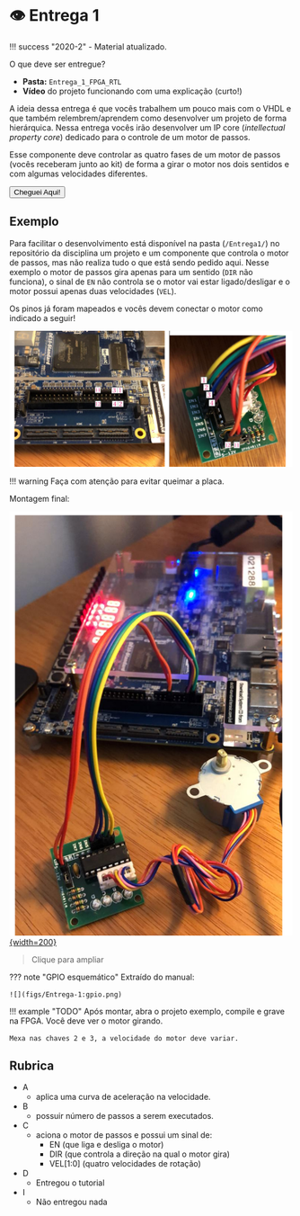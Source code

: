 #  👁 Entrega 1

!!! success "2020-2"
    - Material atualizado.
    
O que deve ser entregue?

- **Pasta:** `Entrega_1_FPGA_RTL`
- **Vídeo** do projeto funcionando com uma explicação (curto!)

A ideia dessa entrega é que vocês trabalhem um pouco mais com o VHDL e que também relembrem/aprendem como desenvolver um projeto de forma hierárquica. Nessa entrega vocês irão desenvolver um IP core (*intellectual property core*) dedicado para o controle de um motor de passos.

Esse componente deve controlar as quatro fases de um motor de passos (vocês receberam junto ao kit) de forma a girar o motor nos dois sentidos e com algumas velocidades diferentes.

<button class="button0" id="0:comecando" onClick="progressBut(this.id);">Cheguei Aqui!</button>

## Exemplo

Para facilitar o desenvolvimento está disponível na pasta (`/Entrega1/`) no repositório da disciplina um projeto e um componente que controla o motor de passos, mas não realiza tudo o que está sendo pedido aqui. Nesse exemplo o motor de passos gira apenas para um sentido (`DIR` não funciona), o sinal de `EN` não controla se o motor vai estar ligado/desligar e o motor possui apenas duas velocidades (`VEL`).

Os pinos já foram mapeados e vocês devem conectar o motor como indicado a seguir!

![](figs/Entrega-1:montagem.png)

!!! warning
    Faça com atenção para evitar queimar a placa.

Montagem final:

[![](figs/Entrega-1:montagem2.png){width=200}](figs/Entrega-1:montagem2.png)

>  Clique para ampliar

??? note "GPIO esquemático"
    Extraído do manual:

    ![](figs/Entrega-1:gpio.png)

!!! example "TODO"
    Após montar, abra o projeto exemplo, compile e grave na FPGA. Você deve ver o motor girando.
    
    Mexa nas chaves 2 e 3, a velocidade do motor deve variar.

## Rubrica

- A
    - aplica uma curva de aceleração na velocidade.
- B 
    - possuir número de passos a serem executados.
- C
    - aciona o motor de passos e possui um sinal de: 
        - EN (que liga e desliga o motor)
        - DIR (que controla a direção na qual o motor gira)
        - VEL[1:0] (quatro velocidades de rotação)
- D 
    - Entregou o tutorial
- I
    - Não entregou nada
